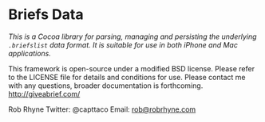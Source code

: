 Briefs Data
===========
_This is a Cocoa library for parsing, managing and persisting the underlying `.briefslist` data format. It is suitable for use in both iPhone and Mac applications._

This framework is open-source under a modified BSD license. Please refer to the LICENSE file for details and conditions for use.  Please contact me with any questions, broader documentation is forthcoming. http://giveabrief.com/

Rob Rhyne
Twitter: @capttaco
Email: rob@robrhyne.com
